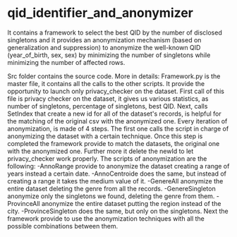 # qid_identifier_and_anonymizer
It contains a framework to select the best QID by the number of disclosed singletons and it provides an anonymization mechanism (based on generalization and suppression) to anonymize the well-known QID (year_of_birth, sex, sex) by minimizing the number of singletons while minimizing the number of affected rows.

Src folder contains the source code. More in details:
Framework.py is the master file, it contains all the calls to the other scripts. It provide the opportunity to launch only privacy_checker on the dataset.
First call of this file is privacy checker on the dataset, it gives us various statistics, as number of singletons, percentage of singletons, best QID.
Next, calls SetIndex that create a new id for all of the dataset's records, is helpful for the matching of the original csv with the anonymized one.
Every iteration of anonymization, is made of 4 steps. The first one calls the script in charge of anonymizing the dataset with a certain technique. Once this step is completed
the framework provide to match the datasets, the original one with the anonymized one. Further more it delete the newId to let privacy_checker work properly.
The scripts of anonymization are the following:
-AnnoRange provide to anonymize the dataset creating a range of years instead a certain date.
-AnnoCentroide does the same, but instead of creating a range it takes the medium value of it.
-GenereAll anonymize the entire dataset deleting the genre from all the records.
-GenereSingleton anonymize only the singletons we found, deleting the genre from them.
-ProvinceAll anonymize the entire dataset putting the region instead of the city.
-ProvinceSingleton does the same, but only on the singletons.
Next the framework provide to use the anonymization techniques with all the possible combinations between them.
